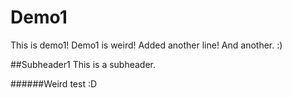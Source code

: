 # Demo1
This is demo1!
Demo1 is weird!
Added another line!
And another.
:)

##Subheader1
This is a subheader.


######Weird test :D